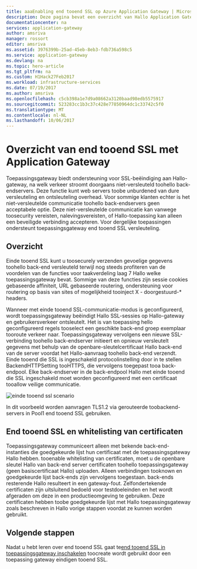 ```yaml
---
title: aaaEnabling end tooend SSL op Azure Application Gateway | Microsoft Docs
description: Deze pagina bevat een overzicht van Hallo Application Gateway end tooend ondersteuning voor SSL.
documentationcenter: na
services: application-gateway
author: amsriva
manager: rossort
editor: amsriva
ms.assetid: 3976399b-25ad-45eb-8eb3-fdb736a598c5
ms.service: application-gateway
ms.devlang: na
ms.topic: hero-article
ms.tgt_pltfrm: na
ms.custom: H1Hack27Feb2017
ms.workload: infrastructure-services
ms.date: 07/19/2017
ms.author: amsriva
ms.openlocfilehash: c5cb398a1e7d9a08662a3120baad98edb5575917
ms.sourcegitcommit: 523283cc1b3c37c428e77850964dc1c33742c5f0
ms.translationtype: MT
ms.contentlocale: nl-NL
ms.lasthandoff: 10/06/2017
---
```

# <a name="overview-of-end-tooend-ssl-with-application-gateway"></a>Overzicht van end tooend SSL met Application Gateway

Toepassingsgateway biedt ondersteuning voor SSL-beëindiging aan Hallo-gateway, na welk verkeer stroomt doorgaans niet-versleuteld toohello back-endservers. Deze functie kunt web servers toobe unburdened van dure versleuteling en ontsleuteling overhead. Voor sommige klanten echter is het niet-versleutelde communicatie toohello back-endservers geen acceptabele optie. Deze niet-versleutelde communicatie kan vanwege toosecurity vereisten, nalevingsvereisten, of Hallo-toepassing kan alleen een beveiligde verbinding accepteren. Voor dergelijke toepassingen ondersteunt toepassingsgateway end tooend SSL versleuteling.

## <a name="overview"></a>Overzicht

Einde tooend SSL kunt u toosecurely verzenden gevoelige gegevens toohello back-end versleuteld terwijl nog steeds profiteren van de voordelen van de functies voor taakverdeling laag 7 Hallo welke toepassingsgateway bevat. Sommige van deze functies zijn sessie cookies gebaseerde affiniteit, URL gebaseerde routering, ondersteuning voor routering op basis van sites of mogelijkheid tooinject X - doorgestuurd-* headers.

Wanneer met einde tooend SSL-communicatie-modus is geconfigureerd, wordt toepassingsgateway beëindigt Hallo SSL-sessies op Hallo-gateway en gebruikersverkeer ontsleutelt. Het is van toepassing hello geconfigureerd regels tooselect een geschikte back-end groep exemplaar tooroute verkeer naar. Toepassingsgateway vervolgens een nieuwe SSL-verbinding toohello back-endserver initieert en opnieuw versleutelt gegevens met behulp van de openbare-sleutelcertificaat Hallo back-end van de server voordat het Hallo-aanvraag toohello back-end verzendt. Einde tooend die SSL is ingeschakeld protocolinstelling door in te stellen BackendHTTPSetting tooHTTPS, die vervolgens toegepast tooa back-endpool. Elke back-endserver in de back-endpool Hallo met einde tooend die SSL ingeschakeld moet worden geconfigureerd met een certificaat tooallow veilige communicatie.

![einde tooend ssl scenario][1]

In dit voorbeeld worden aanvragen TLS1.2 via gerouteerde toobackend-servers in Pool1 end tooend SSL gebruiken.

## <a name="end-tooend-ssl-and-whitelisting-of-certificates"></a>End tooend SSL en whitelisting van certificaten

Toepassingsgateway communiceert alleen met bekende back-end-instanties die goedgekeurde lijst hun certificaat met de toepassingsgateway Hallo hebben. tooenable whitelisting van certificaten, moet u de openbare sleutel Hallo van back-end server certificaten toohello toepassingsgateway (geen basiscertificaat Hallo) uploaden. Alleen verbindingen tooknown en goedgekeurde lijst back-ends zijn vervolgens toegestaan. back-ends resterende Hallo resulteert in een gateway-fout. Zelfondertekende certificaten zijn uitsluitend bedoeld voor testdoeleinden en het wordt afgeraden om deze in een productieomgeving te gebruiken. Deze certificaten hebben toobe goedgekeurde lijst met Hallo toepassingsgateway zoals beschreven in Hallo vorige stappen voordat ze kunnen worden gebruikt.

## <a name="next-steps"></a>Volgende stappen

Nadat u hebt leren over end tooend SSL gaat te[end tooend SSL in toepassingsgateway inschakelen](application-gateway-end-to-end-ssl-powershell.md) toocreate wordt gebruikt door een toepassing gateway eindigen tooend SSL.

<!--Image references-->

[1]: ./media/application-gateway-backend-ssl/scenario.png
